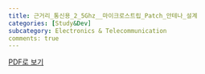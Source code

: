 ```yaml
---
title: 근거리_통신용_2_5Ghz__마이크로스트립_Patch_안테나_설계
categories: [Study&Dev]
subcategory: Electronics & Telecommunication
comments: true
---
```


[PDF로 보기](https://yubermensch.com/assets/pdf/2.5Ghz_Microstrip_Patch_Antenna.pdf)
